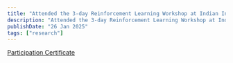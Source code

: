 ```yaml
---
title: "Attended the 3-day Reinforcement Learning Workshop at Indian Institute of Science Bangalore, India"
description: "Attended the 3-day Reinforcement Learning Workshop at Indian Institute of Science Bangalore, India"
publishDate: "26 Jan 2025"
tags: ["research"]
---
```

[Participation Certificate](https://drive.google.com/file/d/12QDMcPsJrjZQjgsvRClm5ZoNnvUyX7Zl/view?usp=sharing)

